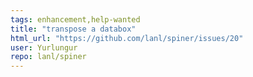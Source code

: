 ```yaml
---
tags: enhancement,help-wanted
title: "transpose a databox"
html_url: "https://github.com/lanl/spiner/issues/20"
user: Yurlungur
repo: lanl/spiner
---
```


